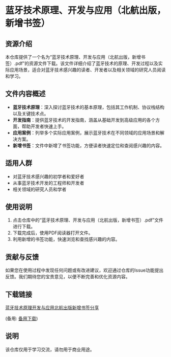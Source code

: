 # 蓝牙技术原理、开发与应用（北航出版，新增书签）

## 资源介绍

本仓库提供了一个名为“蓝牙技术原理、开发与应用（北航出版，新增书签）.pdf”的资源文件下载。该文件详细介绍了蓝牙技术的原理、开发过程以及实际应用场景，适合对蓝牙技术感兴趣的读者、开发者以及相关领域的研究人员阅读和学习。

## 文件内容概述

- **蓝牙技术原理**：深入探讨蓝牙技术的基本原理，包括其工作机制、协议栈结构以及关键技术点。
- **开发指南**：提供蓝牙技术的开发指南，涵盖从基础开发到高级应用的各个方面，帮助开发者快速上手。
- **应用案例**：列举多个实际应用案例，展示蓝牙技术在不同领域的应用场景和解决方案。
- **新增书签**：文件中新增了书签功能，方便读者快速定位和查阅感兴趣的内容。

## 适用人群

- 对蓝牙技术感兴趣的初学者和爱好者
- 从事蓝牙技术开发的工程师和开发者
- 相关领域的研究人员和学者

## 使用说明

1. 点击仓库中的“蓝牙技术原理、开发与应用（北航出版，新增书签）.pdf”文件进行下载。
2. 下载完成后，使用PDF阅读器打开文件。
3. 利用新增的书签功能，快速浏览和查找感兴趣的内容。

## 贡献与反馈

如果您在使用过程中发现任何问题或有改进建议，欢迎通过仓库的Issue功能提出反馈。我们期待您的宝贵意见，以便不断完善和优化资源内容。

## 下载链接
[蓝牙技术原理开发与应用北航出版新增书签分享](https://pan.quark.cn/s/b9526dd4b19d) 

(备用: [备用下载](https://pan.baidu.com/s/1CejL60VU1c6Y_HGKXR4kaQ?pwd=1234))

## 说明

该仓库仅用于学习交流，请勿用于商业用途。

